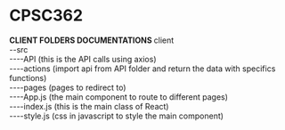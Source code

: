 # CPSC362<br>
<b> CLIENT FOLDERS DOCUMENTATIONS </b>
client<br>
--src<br>
----API (this is the API calls using axios)<br>
----actions (import api from API folder and return the data with specifics functions)<br>
----pages (pages to redirect to)<br>
----App.js (the main component to route to different pages)<br>
----index.js (this is the main class of React)<br>
----style.js (css in javascript to style the main component)
